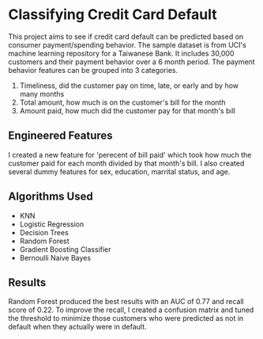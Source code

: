 # Classifying Credit Card Default
This project aims to see if credit card default can be predicted based on consumer payment/spending behavior. The sample 
dataset is from UCI's machine learning repository for a Taiwanese Bank. It includes 30,000 customers and their payment behavior
over a 6 month period. The payment behavior features can be grouped into 3 categories.
1. Timeliness, did the customer pay on time, late, or early and by how many months
2. Total amount, how much is on the customer's bill for the month
3. Amount paid, how much did the customer pay for that month's bill

## Engineered Features 
I created a new feature for 'perecent of bill paid' which took how much the customer paid for each month divided by that 
month's bill. I also created several dummy features for sex, education, marrital status, and age.

## Algorithms Used
* KNN
* Logistic Regression
* Decision Trees
* Random Forest
* Gradient Boosting Classifier
* Bernoulli Naive Bayes

## Results
Random Forest produced the best results with an AUC of 0.77 and recall score of 0.22. To improve the recall, I created a
confusion matrix and tuned the threshold to minimize those customers who were predicted as not in default when they actually
were in default. 

